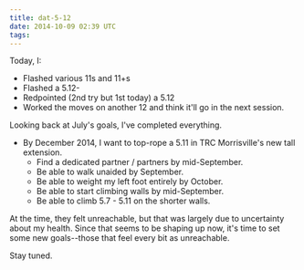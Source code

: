 ```yaml
---
title: dat-5-12
date: 2014-10-09 02:39 UTC
tags:
---
```

Today, I: 

- Flashed various 11s and 11+s
- Flashed a 5.12-
- Redpointed (2nd try but 1st today) a 5.12
- Worked the moves on another 12 and think it'll go in the next session. 

Looking back at July's goals, I've completed everything. 

- By December 2014, I want to top-rope a 5.11 in TRC Morrisville's new tall extension.
    - Find a dedicated partner / partners by mid-September.
    - Be able to walk unaided by September.
    - Be able to weight my left foot entirely by October.
    - Be able to start climbing walls by mid-September.
    - Be able to climb 5.7 - 5.11 on the shorter walls.

At the time, they felt unreachable, but that was largely due to uncertainty about my health. Since that seems to be shaping up now, it's time to set some new goals--those that feel every bit as unreachable.

Stay tuned. 
